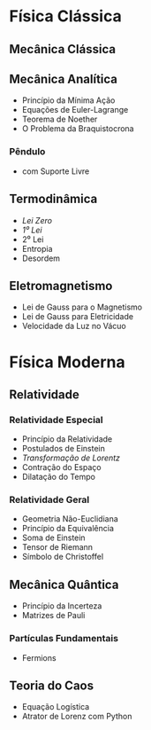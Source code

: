 # Física Clássica

## Mecânica Clássica

## Mecânica Analítica

- Princípio da Mínima Ação
- Equações de Euler-Lagrange
- Teorema de Noether
- O Problema da Braquistocrona

### Pêndulo 

- com Suporte Livre

## Termodinâmica

- *Lei Zero*
- *1⁰ Lei*
- 2⁰ Lei
- Entropia
- Desordem

## Eletromagnetismo

- Lei de Gauss para o Magnetismo
- Lei de Gauss para Eletricidade
- Velocidade da Luz no Vácuo

# Física Moderna

## Relatividade

### Relatividade Especial

- Princípio da Relatividade
- Postulados de Einstein
- *Transformação de Lorentz*
- Contração do Espaço 
- Dilatação do Tempo

### Relatividade Geral

- Geometria Não-Euclidiana
- Princípio da Equivalência
- Soma de Einstein
- Tensor de Riemann
- Símbolo de Christoffel

## Mecânica Quântica

- Princípio da Incerteza
- Matrizes de Pauli

### Partículas Fundamentais

- Fermions

## Teoria do Caos

- Equação Logística
- Atrator de Lorenz com Python